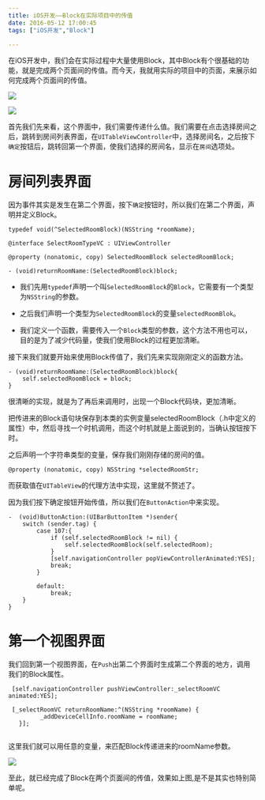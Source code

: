 ```yaml
---
title: iOS开发——Block在实际项目中的传值
date: 2016-05-12 17:00:45
tags: ["iOS开发","Block"]

---
```



在iOS开发中，我们会在实际过程中大量使用Block，其中Block有个很基础的功能，就是完成两个页面间的传值。而今天，我就用实际的项目中的页面，来展示如何完成两个页面间的传值。

<!--more-->


![](https://raw.githubusercontent.com/originalix/OuGeCameraTest/master/%E6%B5%B7%E5%BA%B7C2C%E6%B5%8B%E8%AF%95/img/IMG_5389.PNG)

![](https://raw.githubusercontent.com/originalix/OuGeCameraTest/master/%E6%B5%B7%E5%BA%B7C2C%E6%B5%8B%E8%AF%95/img/IMG_5391.PNG)

首先我们先来看，这个界面中，我们需要传递什么值。我们需要在点击选择房间之后，跳转到房间列表界面，在`UITableViewController`中，选择房间名，之后按下`确定`按钮后，跳转回第一个界面，使我们选择的房间名，显示在`房间`选项处。


# 房间列表界面

因为事件其实是发生在第二个界面，按下`确定`按钮时，所以我们在第二个界面，声明并定义Block。

```objc
typedef void(^SelectedRoomBlock)(NSString *roomName);

@interface SelectRoomTypeVC : UIViewController

@property (nonatomic, copy) SelectedRoomBlock selectedRoomBlock;

- (void)returnRoomName:(SelectedRoomBlock)block;

```

- 我们先用`typedef`声明一个叫`SelectedRoomBlock`的`Block`，它需要有一个类型为`NSString`的参数。

- 之后我们声明一个类型为`SelectedRoomBlock`的变量`selectedRoomBlok`。

- 我们定义一个函数，需要传入一个`Block`类型的参数，这个方法不用也可以，目的是为了减少代码量，使我们使用Block的过程更加清晰。


接下来我们就要开始来使用Block传值了，我们先来实现刚刚定义的函数方法。

```objc
- (void)returnRoomName:(SelectedRoomBlock)block{
    self.selectedRoomBlock = block;
}
```

很清晰的实现，就是为了再后来调用时，出现一个Block代码块，更加清晰。

把传进来的Block语句块保存到本类的实例变量selectedRoomBlock（.h中定义的属性）中，然后寻找一个时机调用，而这个时机就是上面说到的，当确认按钮按下时。

之后声明一个字符串类型的变量，保存我们刚刚存储的房间的值。

```objc
@property (nonatomic, copy) NSString *selectedRoomStr;
```

而获取值在`UITableView`的代理方法中实现，这里就不赘述了。

因为我们按下确定按钮开始传值，所以我们在`ButtonAction`中来实现。

```objc
-  (void)ButtonAction:(UIBarButtonItem *)sender{
    switch (sender.tag) {
        case 107:{
            if (self.selectedRoomBlock != nil) {
                self.selectedRoomBlock(self.selectedRoom);
            }
            [self.navigationController popViewControllerAnimated:YES];
            break;
        }
        
        default:
            break;
    }
}

```

# 第一个视图界面

我们回到第一个视图界面，在`Push`出第二个界面时生成第二个界面的地方，调用我们的Block属性。

```objc
 [self.navigationController pushViewController:_selectRoomVC animated:YES];
    
 [_selectRoomVC returnRoomName:^(NSString *roomName) {
         _addDeviceCellInfo.roomName = roomName;
   }];
            
```

这里我们就可以用任意的变量，来匹配Block传递进来的roomName参数。

![](https://raw.githubusercontent.com/originalix/OuGeCameraTest/master/%E6%B5%B7%E5%BA%B7C2C%E6%B5%8B%E8%AF%95/img/IMG_5392.PNG)

至此，就已经完成了Block在两个页面间的传值，效果如上图,是不是其实也特别简单呢。
